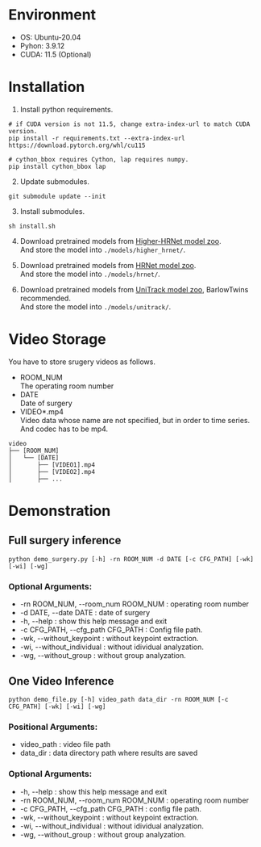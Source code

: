 # Environment
- OS: Ubuntu-20.04
- Pyhon: 3.9.12
- CUDA: 11.5 (Optional)

# Installation
1. Install python requirements.
```
# if CUDA version is not 11.5, change extra-index-url to match CUDA version.
pip install -r requirements.txt --extra-index-url https://download.pytorch.org/whl/cu115

# cython_bbox requires Cython, lap requires numpy.
pip install cython_bbox lap
```

2. Update submodules.
```
git submodule update --init
```

3. Install submodules.
```
sh install.sh
```

4. Download pretrained models from [Higher-HRNet model zoo](https://drive.google.com/drive/folders/1bdXVmYrSynPLSk5lptvgyQ8fhziobD50).  
And store the model into ```./models/higher_hrnet/```.

5. Download pretrained models from [HRNet model zoo](https://drive.google.com/drive/folders/1nzM_OBV9LbAEA7HClC0chEyf_7ECDXYA).  
And store the model into ```./models/hrnet/```.

6. Download pretrained models from [UniTrack model zoo](https://github.com/Zhongdao/UniTrack/blob/main/docs/MODELZOO.md), BarlowTwins recommended.  
And store the model into ```./models/unitrack/```.


# Video Storage
You have to store srugery videos as follows.
- ROOM_NUM  
The operating room number
- DATE  
Date of surgery
- VIDEO*.mp4  
Video data whose name are not specified, but in order to time series.
And codec has to be mp4.

```
video
├── [ROOM_NUM]
│   └── [DATE]
│       ├── [VIDEO1].mp4
│       ├── [VIDEO2].mp4
│       ├── ...
```

# Demonstration
## Full surgery inference
```
python demo_surgery.py [-h] -rn ROOM_NUM -d DATE [-c CFG_PATH] [-wk] [-wi] [-wg]
```
### Optional Arguments:
- -rn ROOM_NUM, --room_num ROOM_NUM : 
operating room number
- -d DATE, --date DATE : 
date of surgery
- -h, --help : show this help message and exit
- -c CFG_PATH, --cfg_path CFG_PATH : 
Config file path.
- -wk, --without_keypoint : 
without keypoint extraction.
- -wi, --without_individual : 
without idividual analyzation.
- -wg, --without_group : 
without group analyzation.

## One Video Inference
```
python demo_file.py [-h] video_path data_dir -rn ROOM_NUM [-c CFG_PATH] [-wk] [-wi] [-wg]
```
### Positional Arguments:
- video_path : video file path 
- data_dir : data directory path where results are saved

### Optional Arguments:
- -h, --help : show this help message and exit
- -rn ROOM_NUM, --room_num ROOM_NUM : 
operating room number
- -c CFG_PATH, --cfg_path CFG_PATH : 
config file path.
- -wk, --without_keypoint : 
without keypoint extraction.
- -wi, --without_individual : 
without idividual analyzation.
- -wg, --without_group : 
without group analyzation.
